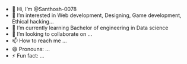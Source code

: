 - 👋 Hi, I’m @Santhosh-0078
- 👀 I’m interested in Web development, Designing, Game development, Ethical hacking... 
- 🌱 I’m currently learning Bachelor of engineering in Data science 
- 💞️ I’m looking to collaborate on ...
- 📫 How to reach me ...
- 😄 Pronouns: ...
- ⚡ Fun fact: ...

<!---
Santhosh-0078/Santhosh-0078 is a ✨ special ✨ repository because its `README.md` (this file) appears on your GitHub profile.
You can click the Preview link to take a look at your changes.
--->
